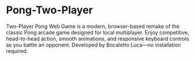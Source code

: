 # Pong-Two-Player
Two-Player Pong Web Game is a modern, browser-based remake of the classic Pong arcade game designed for local multiplayer. Enjoy competitive, head-to-head action, smooth animations, and responsive keyboard controls as you battle an opponent. Developed by Bocaletto Luca—no installation required.
